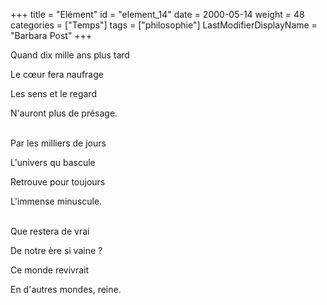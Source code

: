 +++
title = "Elément"
id = "element_14"
date = 2000-05-14
weight = 48
categories = ["Temps"]
tags = ["philosophie"]
LastModifierDisplayName = "Barbara Post"
+++

Quand dix mille ans plus tard

Le cœur fera naufrage

Les sens et le regard

N'auront plus de présage.

 \
Par les milliers de jours

L'univers qu bascule

Retrouve pour toujours

L'immense minuscule.

 \
Que restera de vrai

De notre ère si vaine ?

Ce monde revivrait

En d'autres mondes, reine.
